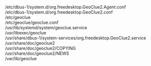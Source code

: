 /etc/dbus-1/system.d/org.freedesktop.GeoClue2.Agent.conf  
/etc/dbus-1/system.d/org.freedesktop.GeoClue2.conf  
/etc/geoclue  
/etc/geoclue/geoclue.conf  
/usr/lib/systemd/system/geoclue.service  
/usr/libexec/geoclue  
/usr/share/dbus-1/system-services/org.freedesktop.GeoClue2.service  
/usr/share/doc/geoclue2  
/usr/share/doc/geoclue2/COPYING  
/usr/share/doc/geoclue2/NEWS  
/var/lib/geoclue  
